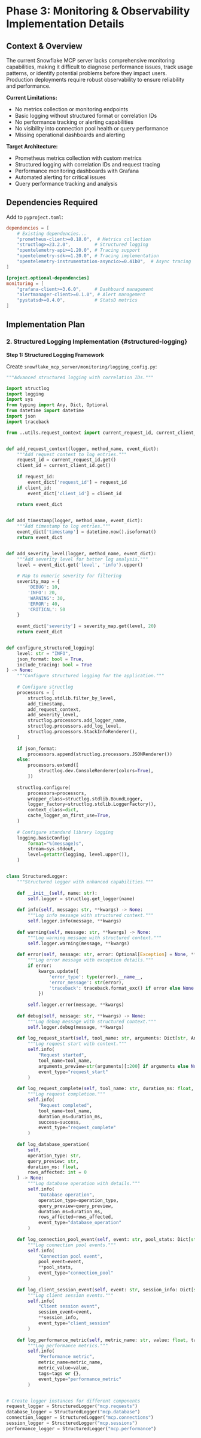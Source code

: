 # Phase 3: Monitoring & Observability Implementation Details

## Context & Overview

The current Snowflake MCP server lacks comprehensive monitoring capabilities, making it difficult to diagnose performance issues, track usage patterns, or identify potential problems before they impact users. Production deployments require robust observability to ensure reliability and performance.

**Current Limitations:**
- No metrics collection or monitoring endpoints
- Basic logging without structured format or correlation IDs
- No performance tracking or alerting capabilities
- No visibility into connection pool health or query performance
- Missing operational dashboards and alerting

**Target Architecture:**
- Prometheus metrics collection with custom metrics
- Structured logging with correlation IDs and request tracing
- Performance monitoring dashboards with Grafana
- Automated alerting for critical issues
- Query performance tracking and analysis

## Dependencies Required

Add to `pyproject.toml`:
```toml
dependencies = [
    # Existing dependencies...
    "prometheus-client>=0.18.0",  # Metrics collection
    "structlog>=23.2.0",         # Structured logging
    "opentelemetry-api>=1.20.0", # Tracing support
    "opentelemetry-sdk>=1.20.0", # Tracing implementation
    "opentelemetry-instrumentation-asyncio>=0.41b0",  # Async tracing
]

[project.optional-dependencies]
monitoring = [
    "grafana-client>=3.6.0",     # Dashboard management
    "alertmanager-client>=0.1.0", # Alert management  
    "pystatsd>=0.4.0",           # StatsD metrics
]
```

## Implementation Plan

### 2. Structured Logging Implementation {#structured-logging}

**Step 1: Structured Logging Framework**

Create `snowflake_mcp_server/monitoring/logging_config.py`:

```python
"""Advanced structured logging with correlation IDs."""

import structlog
import logging
import sys
from typing import Any, Dict, Optional
from datetime import datetime
import json
import traceback

from ..utils.request_context import current_request_id, current_client_id


def add_request_context(logger, method_name, event_dict):
    """Add request context to log entries."""
    request_id = current_request_id.get()
    client_id = current_client_id.get()
    
    if request_id:
        event_dict['request_id'] = request_id
    if client_id:
        event_dict['client_id'] = client_id
    
    return event_dict


def add_timestamp(logger, method_name, event_dict):
    """Add timestamp to log entries."""
    event_dict['timestamp'] = datetime.now().isoformat()
    return event_dict


def add_severity_level(logger, method_name, event_dict):
    """Add severity level for better log analysis."""
    level = event_dict.get('level', 'info').upper()
    
    # Map to numeric severity for filtering
    severity_map = {
        'DEBUG': 10,
        'INFO': 20,
        'WARNING': 30,
        'ERROR': 40,
        'CRITICAL': 50
    }
    
    event_dict['severity'] = severity_map.get(level, 20)
    return event_dict


def configure_structured_logging(
    level: str = "INFO",
    json_format: bool = True,
    include_tracing: bool = True
) -> None:
    """Configure structured logging for the application."""
    
    # Configure structlog
    processors = [
        structlog.stdlib.filter_by_level,
        add_timestamp,
        add_request_context,
        add_severity_level,
        structlog.processors.add_logger_name,
        structlog.processors.add_log_level,
        structlog.processors.StackInfoRenderer(),
    ]
    
    if json_format:
        processors.append(structlog.processors.JSONRenderer())
    else:
        processors.extend([
            structlog.dev.ConsoleRenderer(colors=True),
        ])
    
    structlog.configure(
        processors=processors,
        wrapper_class=structlog.stdlib.BoundLogger,
        logger_factory=structlog.stdlib.LoggerFactory(),
        context_class=dict,
        cache_logger_on_first_use=True,
    )
    
    # Configure standard library logging
    logging.basicConfig(
        format="%(message)s",
        stream=sys.stdout,
        level=getattr(logging, level.upper()),
    )


class StructuredLogger:
    """Structured logger with enhanced capabilities."""
    
    def __init__(self, name: str):
        self.logger = structlog.get_logger(name)
    
    def info(self, message: str, **kwargs) -> None:
        """Log info message with structured context."""
        self.logger.info(message, **kwargs)
    
    def warning(self, message: str, **kwargs) -> None:
        """Log warning message with structured context."""
        self.logger.warning(message, **kwargs)
    
    def error(self, message: str, error: Optional[Exception] = None, **kwargs) -> None:
        """Log error message with exception details."""
        if error:
            kwargs.update({
                'error_type': type(error).__name__,
                'error_message': str(error),
                'traceback': traceback.format_exc() if error else None
            })
        
        self.logger.error(message, **kwargs)
    
    def debug(self, message: str, **kwargs) -> None:
        """Log debug message with structured context."""
        self.logger.debug(message, **kwargs)
    
    def log_request_start(self, tool_name: str, arguments: Dict[str, Any]) -> None:
        """Log request start with context."""
        self.info(
            "Request started",
            tool_name=tool_name,
            arguments_preview=str(arguments)[:200] if arguments else None,
            event_type="request_start"
        )
    
    def log_request_complete(self, tool_name: str, duration_ms: float, success: bool) -> None:
        """Log request completion."""
        self.info(
            "Request completed",
            tool_name=tool_name,
            duration_ms=duration_ms,
            success=success,
            event_type="request_complete"
        )
    
    def log_database_operation(
        self, 
        operation_type: str, 
        query_preview: str, 
        duration_ms: float,
        rows_affected: int = 0
    ) -> None:
        """Log database operation with details."""
        self.info(
            "Database operation",
            operation_type=operation_type,
            query_preview=query_preview,
            duration_ms=duration_ms,
            rows_affected=rows_affected,
            event_type="database_operation"
        )
    
    def log_connection_pool_event(self, event: str, pool_stats: Dict[str, Any]) -> None:
        """Log connection pool events."""
        self.info(
            "Connection pool event",
            pool_event=event,
            **pool_stats,
            event_type="connection_pool"
        )
    
    def log_client_session_event(self, event: str, session_info: Dict[str, Any]) -> None:
        """Log client session events."""
        self.info(
            "Client session event",
            session_event=event,
            **session_info,
            event_type="client_session"
        )
    
    def log_performance_metric(self, metric_name: str, value: float, tags: Dict[str, str] = None) -> None:
        """Log performance metrics."""
        self.info(
            "Performance metric",
            metric_name=metric_name,
            metric_value=value,
            tags=tags or {},
            event_type="performance_metric"
        )


# Create logger instances for different components
request_logger = StructuredLogger("mcp.requests")
database_logger = StructuredLogger("mcp.database")
connection_logger = StructuredLogger("mcp.connections")
session_logger = StructuredLogger("mcp.sessions")
performance_logger = StructuredLogger("mcp.performance")
```

